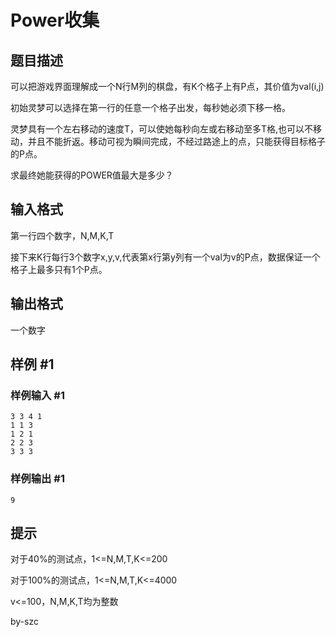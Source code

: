 # Power收集

## 题目描述

可以把游戏界面理解成一个N行M列的棋盘，有K个格子上有P点，其价值为val(i,j)

初始灵梦可以选择在第一行的任意一个格子出发，每秒她必须下移一格。

灵梦具有一个左右移动的速度T，可以使她每秒向左或右移动至多T格,也可以不移动，并且不能折返。移动可视为瞬间完成，不经过路途上的点，只能获得目标格子的P点。

求最终她能获得的POWER值最大是多少？


## 输入格式

第一行四个数字，N,M,K,T

接下来K行每行3个数字x,y,v,代表第x行第y列有一个val为v的P点，数据保证一个格子上最多只有1个P点。


## 输出格式

一个数字


## 样例 #1

### 样例输入 #1
```
3 3 4 1
1 1 3
1 2 1
2 2 3
3 3 3
```

### 样例输出 #1

```
9
```

## 提示

对于40%的测试点，1<=N,M,T,K<=200

对于100%的测试点，1<=N,M,T,K<=4000

v<=100，N,M,K,T均为整数

by-szc
